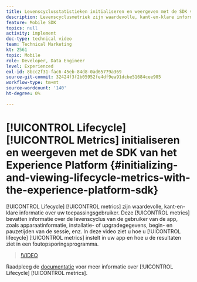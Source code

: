 ```yaml
---
title: Levenscyclusstatistieken initialiseren en weergeven met de SDK van het Experience Platform
description: Levenscyclusmetriek zijn waardevolle, kant-en-klare informatie over uw app-gebruiker. Deze cijfers bevatten informatie over de levenscyclus van de gebruiker van de app, zoals apparaatinformatie, installatie- of upgradegegevens, begin- en pauzetijden van de sessie, enz. In deze video ziet u hoe u levenscyclusmetriek instelt in uw app en hoe u de resultaten ziet in een foutopsporingsprogramma.
feature: Mobile SDK
topics: null
activity: implement
doc-type: technical video
team: Technical Marketing
kt: 2561
topic: Mobile
role: Developer, Data Engineer
level: Experienced
exl-id: 8bcc2f31-fac6-45eb-84d8-0ad65779a369
source-git-commit: 32424f3f2b05952fe4df9ea91dcbe51684cee905
workflow-type: tm+mt
source-wordcount: '140'
ht-degree: 0%

---
```


# [!UICONTROL Lifecycle] [!UICONTROL Metrics] initialiseren en weergeven met de SDK van het Experience Platform {#initializing-and-viewing-lifecycle-metrics-with-the-experience-platform-sdk}

[!UICONTROL Lifecycle] [!UICONTROL metrics] zijn waardevolle, kant-en-klare informatie over uw toepassingsgebruiker. Deze [!UICONTROL metrics] bevatten informatie over de levenscyclus van de gebruiker van de app, zoals apparaatinformatie, installatie- of upgradegegevens, begin- en pauzetijden van de sessie, enz. In deze video ziet u hoe u [!UICONTROL lifecycle] [!UICONTROL metrics] instelt in uw app en hoe u de resultaten ziet in een foutopsporingsprogramma.

>[!VIDEO](https://video.tv.adobe.com/v/26258/?quality=12)

Raadpleeg de [documentatie](https://aep-sdks.gitbook.io/docs/using-mobile-extensions/mobile-core/lifecycle) voor meer informatie over [!UICONTROL Lifecycle] [!UICONTROL metrics].
